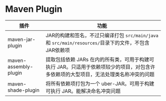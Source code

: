 # Maven Plugin

|插件|功能|
|---|---|
|maven-jar-plugin|JAR的构建和签名，不过只编译打包 `src/main/java` 和 `src/main/resources/`目录下的文件，不包含JAR依赖项|
|maven-assembly-plugin|提取包括依赖 JARs 在内的所有类，可用于构建可执行 JAR。只适用于依赖项较少的项目，对包含许多依赖项的大型项目，无法处理类名称冲突的问题|
|maven-shade-plugin|将所有依赖项打包为一个 uber-JAR。可用于构建可执行 JAR。能解决命名冲突问题|




